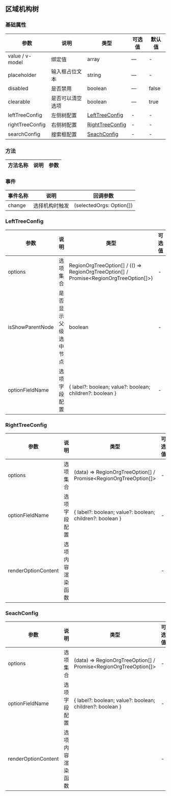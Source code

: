## 区域机构树

### 基础属性

| 参数            | 说明             | 类型                                | 可选值 | 默认值 |
| --------------- | ---------------- | ----------------------------------- | ------ | ------ |
| value / v-model | 绑定值           | array                               | —      | -      |
| placeholder     | 输入框占位文本   | string                              | —      | -      |
| disabled        | 是否禁用         | boolean                             | —      | false  |
| clearable       | 是否可以清空选项 | boolean                             | —      | true   |
| leftTreeConfig  | 左侧树配置       | [LeftTreeConfig](#lefttreeconfig)   | -      | -      |
| rightTreeConfig | 右侧树配置       | [RightTreeConfig](#righttreeconfig) | -      | -      |
| searchConfig    | 搜索框配置       | [SeachConfig](#searchconfig)        | -      | -      |

### 方法

| 方法名称 | 说明 | 参数 |
| -------- | ---- | ---- |

### 事件

| 事件名称 | 说明           | 回调参数                 |
| -------- | -------------- | ------------------------ |
| change   | 选择机构时触发 | (selectedOrgs: Option[]) |

### LeftTreeConfig

| 参数             | 说明                 | 类型                                                                                   | 可选值 | 默认值 |
| ---------------- | -------------------- | -------------------------------------------------------------------------------------- | ------ | ------ |
| options          | 选项集合             | RegionOrgTreeOption[] / (() => RegionOrgTreeOption[] / Promise<RegionOrgTreeOption[]>) | -      | -      |
| isShowParentNode | 是否显示父级选中节点 | boolean                                                                                | -      | -      |
| optionFieldName  | 选项字段配置         | { label?: boolean; value?: boolean; children?: boolean }                               | -      | -      |

### RightTreeConfig

| 参数                | 说明             | 类型                                                             | 可选值 | 默认值 |
| ------------------- | ---------------- | ---------------------------------------------------------------- | ------ | ------ |
| options             | 选项集合         | (data) => RegionOrgTreeOption[] / Promise<RegionOrgTreeOption[]> | -      | -      |
| optionFieldName     | 选项字段配置     | { label?: boolean; value?: boolean; children?: boolean }         | -      | -      |
| renderOptionContent | 选项内容渲染函数 |                                                                  | -      | -      |

### SeachConfig

| 参数                | 说明             | 类型                                                             | 可选值 | 默认值                        |
| ------------------- | ---------------- | ---------------------------------------------------------------- | ------ | ----------------------------- |
| options             | 选项集合         | (data) => RegionOrgTreeOption[] / Promise<RegionOrgTreeOption[]> | -      | 默认使用rightTreeConfig的配置 |
| optionFieldName     | 选项字段配置     | { label?: boolean; value?: boolean; children?: boolean }         | -      | 默认使用rightTreeConfig的配置 |
| renderOptionContent | 选项内容渲染函数 |                                                                  | -      | 默认使用rightTreeConfig的配置 |
